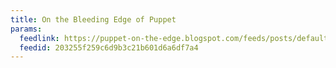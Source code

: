 ```yaml
---
title: On the Bleeding Edge of Puppet
params:
  feedlink: https://puppet-on-the-edge.blogspot.com/feeds/posts/default?alt=rss
  feedid: 203255f259c6d9b3c21b601d6a6df7a4
---
```

